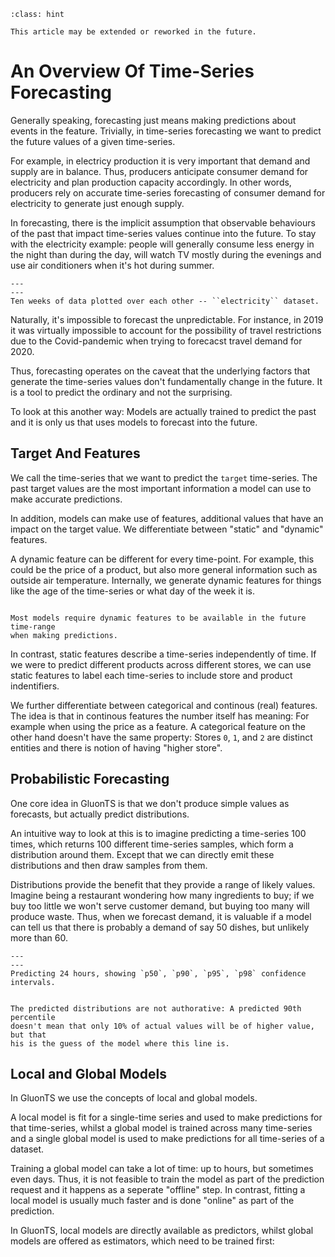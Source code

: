 ```{admonition} Succept to change!
:class: hint

This article may be extended or reworked in the future.

```

# An Overview Of Time-Series Forecasting

Generally speaking, forecasting just means making predictions about events in
the feature. Trivially, in time-series forecasting we want to predict the
future values of a given time-series.

For example, in electricy production it is very important that demand and
supply are in balance. Thus, producers anticipate consumer demand for
electricity and plan production capacity accordingly. In other words, producers
rely on accurate time-series forecasting of consumer demand for electricity to
generate just enough supply.

In forecasting, there is the implicit assumption that observable behaviours of
the past that impact time-series values continue into the future. To stay
with the electricity example: people will generally consume less energy in the
night than during the day, will watch TV mostly during the evenings and use
air conditioners when it's hot during summer.

```{figure} ../_static/electricity-10w.png
---
---
Ten weeks of data plotted over each other -- ``electricity`` dataset.
```

Naturally, it's impossible to forecast the unpredictable. For instance, in 2019
it was virtually impossible to account for the possibility of travel
restrictions due to the Covid-pandemic when trying to forecacst travel demand
for 2020.

Thus, forecasting operates on the caveat that the underlying factors that
generate the time-series values don't fundamentally change in the future. It is
a tool to predict the ordinary and not the surprising.

To look at this another way: Models are actually trained to predict the past
and it is only us that uses models to forecast into the future.


## Target And Features

We call the time-series that we want to predict the `target` time-series. The
past target values are the most important information a model can use to make
accurate predictions.

In addition, models can make use of features, additional values that have an
impact on the target value. We differentiate between "static" and "dynamic"
features.

A dynamic feature can be different for every time-point. For example, this
could be the price of a product, but also more general information such as
outside air temperature. Internally, we generate dynamic features for things
like the age of the time-series or what day of the week it is.

```{important}

Most models require dynamic features to be available in the future time-range
when making predictions.

```

In contrast, static features describe a time-series independently of time. If
we were to predict different products across different stores, we can use
static features to label each time-series to include store and product
indentifiers.

We further differentiate between categorical and continous (real) features. The
idea is that in continous features the number itself has meaning: For example
when using the price as a feature. A categorical feature on the other hand
doesn't have the same property: Stores `0`, `1`, and `2` are distinct entities
and there is notion of having "higher store".

<!-- TODO: Have some nice example examplifying the above. -->

<!-- ```{admonition} Example

Image we are the owner of a cafe.

``` -->


## Probabilistic Forecasting

One core idea in GluonTS is that we don't produce simple values as forecasts,
but actually predict distributions.

An intuitive way to look at this is to imagine predicting a time-series 100
times, which returns 100 different time-series samples, which form a
distribution around them. Except that we can directly emit these distributions
and then draw samples from them.

Distributions provide the benefit that they provide a range of likely values.
Imagine being a restaurant wondering how many ingredients to buy; if we buy
too little we won't serve customer demand, but buying too many will produce
waste. Thus, when we forecast demand, it is valuable if a model can tell us
that there is probably a demand of say 50 dishes, but unlikely more than 60.

```{figure} ../_static/forecast-distributions.png
---
---
Predicting 24 hours, showing `p50`, `p90`, `p95`, `p98` confidence intervals.
```

```{note}

The predicted distributions are not authorative: A predicted 90th percentile
doesn't mean that only 10% of actual values will be of higher value, but that
his is the guess of the model where this line is.

```

## Local and Global Models

In GluonTS we use the concepts of local and global models.

A local model is fit for a single-time series and used to make predictions for
that time-series, whilst a global model is trained across many time-series and
a single global model is used to make predictions for all time-series of a
dataset.

Training a global model can take a lot of time: up to hours, but sometimes even
days. Thus, it is not feasible to train the model as part of the prediction
request and it happens as a seperate "offline" step. In contrast, fitting a
local model is usually much faster and is done "online" as part of the
prediction.

In GluonTS, local models are directly available as predictors, whilst global
models are offered as estimators, which need to be trained first:


<!-- TODO -->
<!-- ## Train Test Split -->
<!-- ## Measuring Accuracy -->
